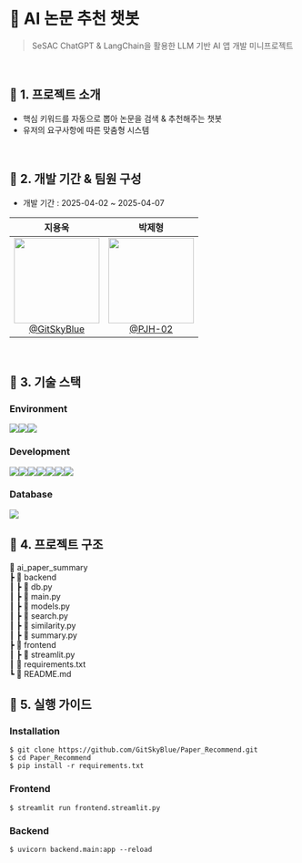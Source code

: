 # 🤖 AI 논문 추천 챗봇
> SeSAC ChatGPT & LangChain을 활용한 LLM 기반 AI 앱 개발 미니프로젝트
<br>

## 📌 1. 프로젝트 소개

- 핵심 키워드를 자동으로 뽑아 논문을 검색 & 추천해주는 챗봇
- 유저의 요구사항에 따른 맞춤형 시스템

<br>

## 📌 2. 개발 기간 & 팀원 구성

- 개발 기간 : 2025-04-02 ~ 2025-04-07   

<div align="left">

| **지용욱** | **박제형** |
| :------: |  :------: |
| [<img src="https://avatars.githubusercontent.com/GitSkyBlue" height=150 width=150> <br/> @GitSkyBlue](https://github.com/GitSkyBlue) | [<img src="https://avatars.githubusercontent.com/PJH-02" height=150 width=150> <br/> @PJH-02](https://github.com/PJH-02) |

</div>

<br>

## 📌 3. 기술 스택

### Environment

<img src="https://img.shields.io/badge/Visual%20Studio%20Code-007ACC?style=for-the-badge&logo=Visual%20Studio%20Code&logoColor=white"><img src="https://img.shields.io/badge/GitHub-181717?style=for-the-badge&logo=GitHub&logoColor=white"><img src="https://img.shields.io/badge/Slack-4A154B?style=for-the-badge&logo=Slack&logoColor=white">

### Development   

<img src="https://img.shields.io/badge/Python-3776AB?style=for-the-badge&logo=Python&logoColor=white"><img src="https://img.shields.io/badge/Streamlit-FF4B4B?style=for-the-badge&logo=Streamlit&logoColor=white"><img src="https://img.shields.io/badge/FastAPI-009688?style=for-the-badge&logo=FastAPI&logoColor=white"><img src="https://img.shields.io/badge/LangChain-1C3C3C?style=for-the-badge&logo=LangChain&logoColor=white"><img src="https://img.shields.io/badge/OpenAI-412991?style=for-the-badge&logo=OpenAI&logoColor=white"><img src="https://img.shields.io/badge/Hugging Face-FFD21E?style=for-the-badge&logo=Hugging Face&logoColor=white"><img src="https://img.shields.io/badge/Selenium-43B02A?style=for-the-badge&logo=Selenium&logoColor=white">

### Database

<img src="https://img.shields.io/badge/MySQL-4479A1?style=for-the-badge&logo=MySQL&logoColor=white">

## 📌 4. 프로젝트 구조

📂 ai_paper_summary   
┣ 📂 backend   
┃ ┣ 📜 db.py   
┃ ┣ 📜 main.py   
┃ ┣ 📜 models.py   
┃ ┣ 📜 search.py   
┃ ┣ 📜 similarity.py   
┃ ┣ 📜 summary.py   
┣ 📂 frontend   
┃ ┣ 📜 streamlit.py   
┃ 📜 requirements.txt   
┗ 📜 README.md   

## 📌 5. 실행 가이드

### Installation   
```
$ git clone https://github.com/GitSkyBlue/Paper_Recommend.git
$ cd Paper_Recommend
$ pip install -r requirements.txt
```

### Frontend   
```
$ streamlit run frontend.streamlit.py
```

### Backend   
```
$ uvicorn backend.main:app --reload
```

